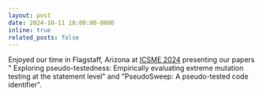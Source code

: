 ```yaml
---
layout: post
date: 2024-10-11 18:00:00-0000
inline: true
related_posts: false
---
```


Enjoyed our time in Flagstaff, Arizona at [ICSME 2024](https://conf.researchr.org/home/icsme-2024) presenting our papers "
Exploring pseudo-testedness: Empirically evaluating extreme mutation testing at the statement level" and "PseudoSweep: A pseudo-tested code identifier".

